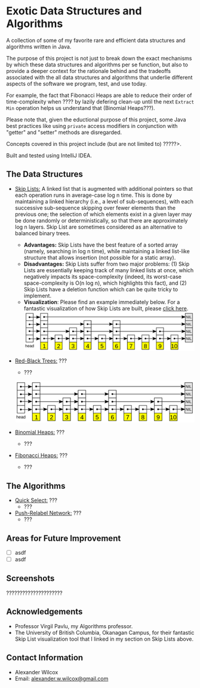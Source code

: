# Exotic Data Structures and Algorithms

A collection of some of my favorite rare and efficient data structures and algorithms written in Java.


The purpose of this project is not just to break down the exact mechanisms by which these data structures and algorithms per se function, but also to provide a deeper context for the rationale behind and the tradeoffs associated with the all data structures and algorithms that underlie different aspects of the software we program, test, and use today.

For example, the fact that Fibonacci Heaps are able to reduce their order of time-complexity when ???? by lazily defering clean-up until the next `Extract Min` operation helps us understand that (Binomial Heaps???).


Please note that, given the eductional purpose of this project, some Java best practices like using `private` access modifiers in conjunction with "getter" and "setter" methods are disregarded.

Concepts covered in this project include (but are not limited to) ?????>. 

Built and tested using IntelliJ IDEA. 

## The Data Structures
- <ins>Skip Lists:</ins> A linked list that is augmented with additional pointers so that each operation runs in average-case log n time. This is done by maintaining a linked hierarchy (i.e., a level of sub-sequences), with each successive sub-sequence skipping over fewer elements than the previous one; the selection of which elements exist in a given layer may be done randomly or deterministically, so that there are approximately log n layers. Skip List are sometimes considered as an alternative to balanced binary trees.
  - **Advantages:** Skip Lists have the best feature of a sorted array (namely, searching in log n time), while maintaining a linked list-like structure that allows insertion (not possible for a static array). 
  - **Disadvantages:** Skip Lists suffer from two major problems: (1) Skip Lists are essentially keeping track of many linked lists at once, which negatively impacts its space-complexity (indeed, its worst-case space-complexity is O(n log n), which highlights this fact), and (2) Skip Lists have a deletion function which can be quite tricky to implement. 
  - **Visualization**: Please find an example immediately below. For a fantastic visualization of how Skip Lists are built, please [click here](https://cmps-people.ok.ubc.ca/ylucet/DS/SkipList.html "UBC Skip List Visualization").
    <img src="https://github.com/alex-w-99/Exotic-Data-Structures-and-Algorithms/blob/main/Images/SkipLists.png" width="500">
    
- <ins>Red-Black Trees:</ins> ???
  - ???
  <p align="center">
    <img src="https://github.com/alex-w-99/Exotic-Data-Structures-and-Algorithms/blob/main/Images/SkipLists.png" width="500">
  </p>

- <ins>Binomial Heaps:</ins> ???
  - ???

- <ins>Fibonacci Heaps:</ins> ???
  - ???

## The Algorithms
- <ins>Quick Select:</ins> ???
  - ???
- <ins>Push-Relabel Network:</ins> ???
  - ???

## Areas for Future Improvement
- [ ] asdf
- [ ] asdf

## Screenshots

?????????????????????

## Acknowledgements

- Professor Virgil Pavlu, my Algorithms professor.
- The University of British Columbia, Okanagan Campus, for their fantastic Skip List visualization tool that I linked in my section on Skip Lists above.  

## Contact Information
- Alexander Wilcox
- Email: alexander.w.wilcox@gmail.com
